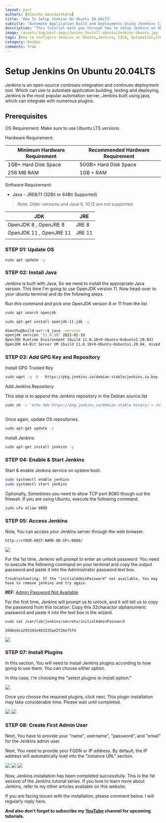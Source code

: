 ```yaml
---
layout: post
authors: [dimuthu_daundasekara]
title: 'How To Setup Jenkins On Ubuntu 20.04LTS'
subtitle: "Automate Application Build and Deployments Using Jennkins CI/CD Pipelines"
description: "This tutorial walk you through how to setup Jenkins on Ubuntu 20.04LTS and Debian. Jenkins is an open-source continues integration and continues deployment tool. Which can use to automate application building, testing and deploying. Jenkins is the most popular automation server.  Jenkins built using java, which can integrate with numerous plugins."
image: /assets/img/post-imgs/Jenins-Install-ubuntu/Jenkins-Ubuntu.jpg
tags: [How to configure Jenkins on Ubuntu,Jenkins, CICD, Automation,Continuous Integration, Continuous Delivery, Jenkins Build Pipelines]
category: DevOps
comments: true
---
```


# Setup Jenkins On Ubuntu 20.04LTS

Jenkins is an open-source continues integration and continues deployment tool. Which can use to automate application building, testing and deploying. Jenkins is the most popular automation server.  Jenkins built using java, which can integrate with numerous plugins.

## Prerequisites

OS Requirement: Make sure to use Ubuntu LTS versions

Hardware Requirement:

| Minimum Hardware Requirement | Recommended Hardware Requirement |
|------------------------------|---------------------------------|
| 1GB+ Hard Disk Space         | 50GB+ Hard  Disk Space          |
| 256 MB RAM                   | 1GB + RAM                       |

Software Requirement:

*  Java - JRE8/11 (32Bit or 64Bit Supported)

> Note: Older versions and Java 9, 10,12 are not supported

| JDK                     | JRE    |
|-------------------------|--------|
| OpenJDK 8 , OpenJRE 8   | JRE 8  |
| OpenJDK 11 , OpenJRE 11 | JRE 11 |
|                         |        |

### STEP 01: Update OS

```bash
sudo apt update -y
```

### STEP 02: Install Java

Jenkins is built with Java, So we need to install the appropriate Java version. This time I'm going to use OpenJDK version 11.
Now head-over to your ubuntu terminal and do the following steps.

Run this command and pick one OpenJDK version 8 or 11 from the list

```bash
sudo apt search openjdk
```

```bash
sudo apt-get install openjdk-11-jdk -y
```

```bash
dimuthu@build-svr:~$ java -version
openjdk version "11.0.10" 2021-01-19
OpenJDK Runtime Environment (build 11.0.10+9-Ubuntu-0ubuntu1.20.04)
OpenJDK 64-Bit Server VM (build 11.0.10+9-Ubuntu-0ubuntu1.20.04, mixed mode, sharing)
```

### STEP 03: Add GPG Key and Repository

Install GPG Trusted Key 
```bash
sudo wget -q -O - https://pkg.jenkins.io/debian-stable/jenkins.io.key | sudo apt-key add -
```
Add Jenkins Repository

This step is to append the Jenkins repository in the Debian source.list

```bash
sudo sh -c 'echo deb https://pkg.jenkins.io/debian-stable binary/ > /etc/apt/sources.list.d/jenkins.list'
    
```

Once again, update OS repositories.

```bash
sudo apt-get update -y
```

Install Jenkins


```bash
sudo apt-get install jenkins -y
```

### STEP 04: Enable & Start Jenkins

Start & enable Jenkins service on system boot.

```bash
sudo systemctl enable jenkins
sudo systemctl start jenkins
```

Optionally, Sometimes you need to allow TCP port 8080 though out the firewall. If you are using Ubuntu, execute the following command.

```bash
sudo ufw allow 8080
```

### STEP 05: Access Jenkins

Now, You can access your Jenkins server through the web browser.

`http://<YOUR-HOST-NAME-OR-IP>:8080/`

<img src="/assets/img/post-imgs/Jenins-Install-ubuntu/1.png" width="auto" width="100%">

For the 1st time, Jenkins will prompt to enter an unlock password. You need to execute the following command on your terminal and copy the output password and paste it into the Administrator password text box.

`Troubleshooting: If the "initialAdminPassword" not available, You may have to remove jenkins and try again.`

**REF:** <a href="https://stackoverflow.com/questions/48611411/initialadminpassword-file-is-not-created-in-jenkins-folder-in-windows-10-os" target="_blank">Admin Password Not Available</a>

For the first time, Jenkins will prompt us to unlock, and it will tell us to copy the password from this location. Copy this 32charactor alphanumeric password and paste it into the text box in the wizard.

```bash
sudo cat /var/lib/jenkins/secrets/initialAdminPassword
```

`204bedca295343e483335ae2f26e75f4`

<img src="/assets/img/post-imgs/Jenins-Install-ubuntu/2.png" width="auto" width="100%">

### STEP 07: Install Plugins

In this section, You will need to install Jenkins plugins according to how going to use them. You can choose either option. 

In this case, I'm choosing the "select plugins to install option."

<img src="/assets/img/post-imgs/Jenins-Install-ubuntu/3.png" width="auto" width="100%">

Once you choose the required plugins, click next.
This plugin installation may take considerable time. Please wait until completed.


<img src="/assets/img/post-imgs/Jenins-Install-ubuntu/4.png" width="auto" width="100%">

<img src="/assets/img/post-imgs/Jenins-Install-ubuntu/5.png" width="auto" width="100%">

### STEP 08: Create First Admin User

Next, You have to provide your "name", username", "password", and "email" for the Jenkins admin user.

Next, You need to provide your FQDN or IP address. By default, the IP address will automatically load into the "instance URL" section.

<img src="/assets/img/post-imgs/Jenins-Install-ubuntu/7.png" width="auto" width="100%">

<img src="/assets/img/post-imgs/Jenins-Install-ubuntu/8.png" width="auto" width="100%">

<img src="/assets/img/post-imgs/Jenins-Install-ubuntu/9.png" width="auto" width="100%">

Now, Jenkins installation has been completed successfully.
This is the 1st session of the Jenkins tutorial series. If you love to learn more about Jenkins, refer to my other articles available on this website.

If you are facing issues with the installation, please comment below. I will regularly reply here. 

**And also don't forget to subscribe my <a href="https://www.youtube.com/channel/UCovlVsoRVItner26ZJPBjmQ" target="_blank">YouTube</a> channel for upcoming tutorials.**

